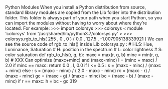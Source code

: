 Python Modules When you install a Python distribution from source, standard library modules are copied from the  Lib  folder into the distribution folder. This folder is always part of your path when you start Python, so you can  import  the modules without having to worry about where they’re located. For example: >>>  import  colorsys >>>  colorsys < module  'colorsys'  from  '/usr/shared/lib/python3.7/colorsys.py' > >>>  colorsys.rgb_to_hls( 255 , 0 , 0 ) ( 0.0 ,  127.5 ,  -1.007905138339921 ) We can see the source code of  rgb_to_hls()  inside  Lib colorsys.py : # HLS: Hue, Luminance, Saturation # H: position in the spectrum # L: color lightness # S: color saturation def  rgb_to_hls(r, g, b): maxc  =  max(r, g, b) minc  =  min(r, g, b) # XXX Can optimize (maxc+minc) and (maxc-minc) l  =  (minc + maxc) / 2.0 if  minc  ==  maxc: return  0.0 , l,  0.0 if  l  <=  0.5 : s  =  (maxc - minc)  /  (maxc + minc) else : s  =  (maxc - minc)  /  ( 2.0 - maxc - minc) rc  =  (maxc - r)  /  (maxc - minc) gc  =  (maxc - g)  /  (maxc - minc) bc  =  (maxc - b)  /  (maxc - minc) if  r  ==  maxc: h  =  bc - gc 319